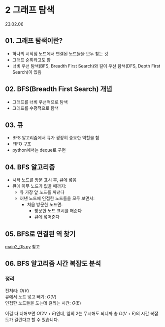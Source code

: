 # 2 그래프 탐색

23.02.06

## 01. 그래프 탐색이란?
- 하나의 시작점 노드에서 연결된 노드들을 모두 찾는 것
- 그래프 순회라고도 함
- 너비 우선 탐색(BFS, Breadth First Search)와 깊이 우선 탐색(DFS, Depth First Search)이 있음

## 02. BFS(Breadth First Search) 개념
- 그래프를 너비 우선적으로 탐색
- 그래프를 수평적으로 탐색 

## 03. 큐
- BFS 알고리즘에서 큐가 굉장히 중요한 역할을 함
- FIFO 구조
- python에서는 deque로 구현

## 04. BFS 알고리즘
- 시작 노드를 방문 표시 후, 큐에 넣음
- 큐에 아무 노드가 없을 때까지:
    - 큐 가장 앞 노드를 꺼낸다
    - 꺼낸 노드에 인접한 노드들을 모두 보면서:
        - 처음 방문한 노드면:
            - 방문한 노드 표시를 해준다
            - 큐에 넣어준다

## 05. BFS로 연결된 역 찾기

[main2_05.py](https://github.com/jaehyun-dev/Today-I-Learned/blob/353558ffcd0136a3001d25b66ce1b0c5324d89c7/Data%20Structure/3%20Graph/2%20Graph%20Search/main2_05.py) 참고

## 06. BFS 알고리즘 시간 복잡도 분석

### 정리
전처리: $O(V)$  
큐에서 노드 넣고 빼기: $O(V)$  
인접한 노드들을 도는데 걸리는 시간: $O(E)$  

이걸 다 더해보면 $O(2V + E)$인데, 앞의 2는 무시해도 되니까 총 $O(V + E)$의 시간 복잡도가 걸린다고 할 수 있습니다.
